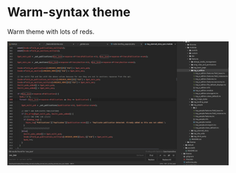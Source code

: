 # Warm-syntax theme

Warm theme with lots of reds.

![screenshot](https://raw.githubusercontent.com/kcaulkins/warm-syntax/master/screenshot.png)
